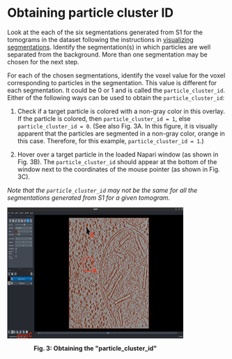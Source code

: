 # Obtaining particle cluster ID

Look at the each of the six segmentations generated from S1 for the tomograms in the dataset following the instructions in [visualizing segmentations](visualizing_segmentations.md). Identify the segmentation(s) in which particles are well separated from the background. More than one segmentation may be chosen for the next step. 

For each of the chosen segmentations, identify the voxel value for the voxel corresponding to particles in the segmentation. This value is different for each segmentation. It could be 0 or 1 and is called the `particle_cluster_id`. Either of the following ways can be used to obtain the `particle_cluster_id`:

1. Check if a target particle is colored with a non-gray color in this overlay. If the particle is colored, then `particle_cluster_id = 1`, else `particle_cluster_id = 0`. (See also Fig. 3A. In this figure, it is visually apparent that the particles are segmented in a non-gray color, orange in this case. Therefore, for this example, `particle_cluster_id = 1`.)

2. Hover over a target particle in the loaded Napari window (as shown in Fig. 3B). The `particle_cluster_id` should appear at the bottom of the window next to the coordinates of the mouse pointer (as shown in Fig. 3C).

*Note that the `particle_cluster_id` may not be the same for all the segmentations generated from S1 for a given tomogram.*

<div align="center" style="margin-right: 100px;">
    <img src="../images/napari_demo.jpg" alt="Fig. 3: Obtaining the 'particle_cluster_id'" height="300" align="center">
    <p align="center"><b>Fig. 3: Obtaining the "particle_cluster_id" </p>
</div>
